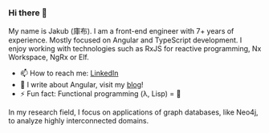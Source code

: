### Hi there 👋

<!--
**jmeinlschmidt/jmeinlschmidt** is a ✨ _special_ ✨ repository because its `README.md` (this file) appears on your GitHub profile.

Here are some ideas to get you started:

- 🔭 I’m currently working on ...
- 🌱 I’m currently learning ...
- 👯 I’m looking to collaborate on ...
- 🤔 I’m looking for help with ...
- 💬 Ask me about ...
- 📫 How to reach me: ...
- 😄 Pronouns: ...
- ⚡ Fun fact: ...
-->

My name is Jakub (庫布). I am a front-end engineer with 7+ years of experience. Mostly focused on Angular and TypeScript development. I enjoy working with technologies such as RxJS for reactive programming, Nx Workspace, NgRx or Elf.

- 📫 How to reach me: [LinkedIn](https://www.linkedin.com/)
- 💬 I write about Angular, visit my [blog](https://blog.jakb.cz/)!
- ⚡ Fun fact: Functional programming (λ, Lisp) = 🤍

In my research field, I focus on applications of graph databases, like Neo4j, to analyze highly interconnected domains. 

